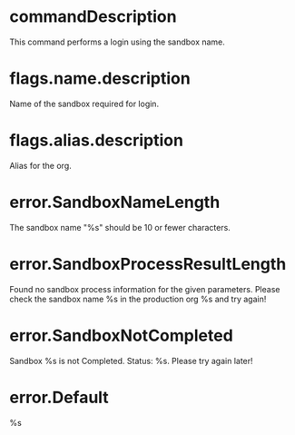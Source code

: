 # commandDescription

This command performs a login using the sandbox name.

# flags.name.description

Name of the sandbox required for login.

# flags.alias.description

Alias for the org.

# error.SandboxNameLength

The sandbox name "%s" should be 10 or fewer characters.

# error.SandboxProcessResultLength

Found no sandbox process information for the given parameters. Please check the sandbox name %s in the production org %s and try again!

# error.SandboxNotCompleted

Sandbox %s is not Completed. Status: %s. Please try again later!

# error.Default

%s